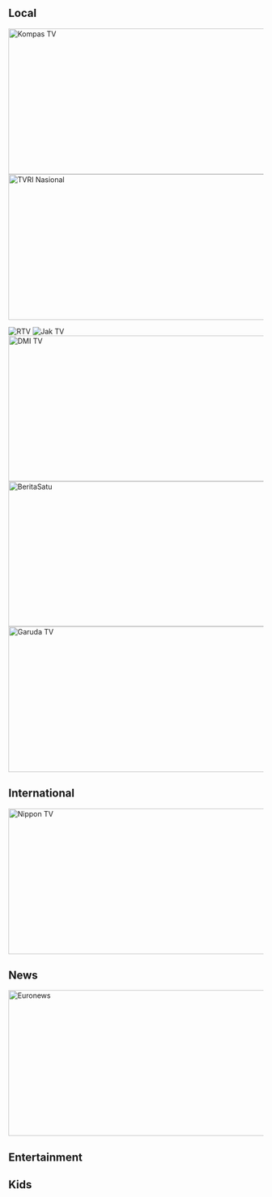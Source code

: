 ## Local
<img width="512" height="288" alt="Kompas TV" src="https://github.com/user-attachments/assets/e33bd3fe-160e-4ba9-9394-ba12631648f5" />
<img width="512" height="288" alt="TVRI Nasional" src="https://github.com/user-attachments/assets/e461b408-a7a2-446c-9580-cff16dfca394" />

![RTV](https://github.com/user-attachments/assets/513ff0c9-362a-4695-9af8-72a2b6297350)
![Jak TV](https://github.com/user-attachments/assets/59a0c420-847e-4779-b95a-d05e29c17b67)
<img width="512" height="288" alt="DMI TV" src="https://github.com/user-attachments/assets/e4d5bf11-2436-49b0-96ce-c6d32d4ff316" />
<img width="512" height="287" alt="BeritaSatu" src="https://github.com/user-attachments/assets/0a66803c-2c4a-4e0c-b472-2861c5b6f311" />
<img width="512" height="288" alt="Garuda TV" src="https://github.com/user-attachments/assets/be5a8278-92d8-4527-819a-52ea041d1872" />

## International
<img width="512" height="288" alt="Nippon TV" src="https://github.com/user-attachments/assets/72f5a6cd-1361-43a4-80c5-29f9c37bac86" />

## News
<img width="512" height="288" alt="Euronews" src="https://github.com/user-attachments/assets/e0a7d688-0edf-4f30-b89e-8ea61344d5e3" />

## Entertainment
## Kids
